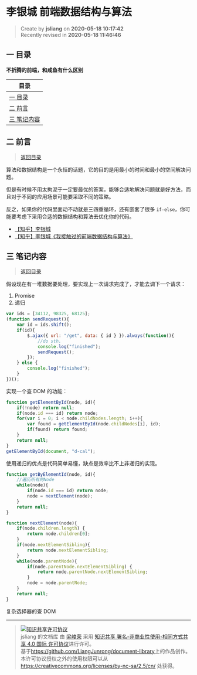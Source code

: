 李银城 前端数据结构与算法
===

> Create by **jsliang** on **2020-05-18 10:17:42**  
> Recently revised in **2020-05-18 11:46:46**  

## <a name="chapter-one" id="chapter-one"></a>一 目录

**不折腾的前端，和咸鱼有什么区别**

| 目录 |
| --- |
| [一 目录](#chapter-one) |
| <a name="catalog-chapter-two" id="catalog-chapter-two"></a>[二 前言](#chapter-two) |
| <a name="catalog-chapter-three" id="catalog-chapter-three"></a>[三 笔记内容](#chapter-two) |

## <a name="chapter-two" id="chapter-two"></a>二 前言

> [返回目录](#chapter-one)

算法和数据结构是一个永恒的话题，它的目的是用最小的时间和最小的空间解决问题。

但是有时候不用太拘泥于一定要最优的答案，能够合适地解决问题就是好方法，而且对于不同的应用场景可能要采取不同的策略。

反之，如果你的代码里面动不动就是三四重循环，还有嵌套了很多 `if-else`，你可能要考虑下采用合适的数据结构和算法去优化你的代码。

* [【知乎】李银城](https://www.zhihu.com/people/li-yin-cheng-24/posts)
* [【知乎】李银城《我接触过的前端数据结构与算法》](https://zhuanlan.zhihu.com/p/27659059)

## <a name="chapter-three" id="chapter-three"></a>三 笔记内容

> [返回目录](#chapter-one)

假设现在有一堆数据要处理，要实现上一次请求完成了，才能去调下一个请求：

1. Promise
2. 递归

```js
var ids = [34112, 98325, 68125];
(function sendRequest(){
    var id = ids.shift();
    if(id){
        $.ajax({ url: "/get", data: { id } }).always(function(){
            //do sth.
            console.log("finished");
            sendRequest();
        });
    } else {
        console.log("finished");
    }
})(); 
```

实现一个查 DOM 的功能：

```js
function getElementById(node, id){
    if(!node) return null;
    if(node.id === id) return node;
    for(var i = 0; i < node.childNodes.length; i++){
        var found = getElementById(node.childNodes[i], id);
        if(found) return found;
    }
    return null;
}
getElementById(document, "d-cal");
```

使用递归的优点是代码简单易懂，缺点是效率比不上非递归的实现。

```js
function getByElementId(node, id){
    //遍历所有的Node
    while(node){
        if(node.id === id) return node;
        node = nextElement(node);
    }
    return null;
}

function nextElement(node){
    if(node.children.length) {
        return node.children[0];
    }
    if(node.nextElementSibling){
        return node.nextElementSibling;
    }
    while(node.parentNode){
        if(node.parentNode.nextElementSibling) {
            return node.parentNode.nextElementSibling;
        }
        node = node.parentNode;
    }
    return null;
}
```

复杂选择器的查 DOM

---

> <a rel="license" href="http://creativecommons.org/licenses/by-nc-sa/4.0/"><img alt="知识共享许可协议" style="border-width:0" src="https://i.creativecommons.org/l/by-nc-sa/4.0/88x31.png" /></a><br /><span xmlns:dct="http://purl.org/dc/terms/" property="dct:title">jsliang 的文档库</span> 由 <a xmlns:cc="http://creativecommons.org/ns#" href="https://github.com/LiangJunrong/document-library" property="cc:attributionName" rel="cc:attributionURL">梁峻荣</a> 采用 <a rel="license" href="http://creativecommons.org/licenses/by-nc-sa/4.0/">知识共享 署名-非商业性使用-相同方式共享 4.0 国际 许可协议</a>进行许可。<br />基于<a xmlns:dct="http://purl.org/dc/terms/" href="https://github.com/LiangJunrong/document-library" rel="dct:source">https://github.com/LiangJunrong/document-library</a>上的作品创作。<br />本许可协议授权之外的使用权限可以从 <a xmlns:cc="http://creativecommons.org/ns#" href="https://creativecommons.org/licenses/by-nc-sa/2.5/cn/" rel="cc:morePermissions">https://creativecommons.org/licenses/by-nc-sa/2.5/cn/</a> 处获得。